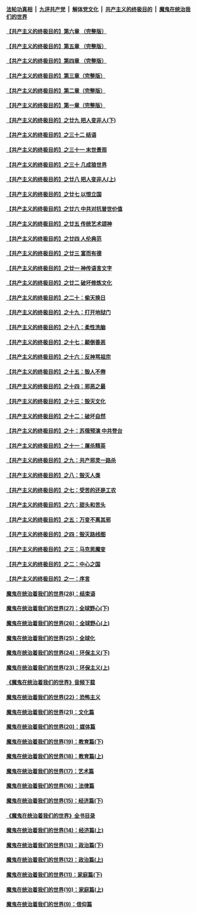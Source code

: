 

####  [法轮功真相](../../../../basic/blob/master/README.md?t=07091831) &nbsp;|&nbsp; [九评共产党](../../../../9ping.md/blob/master/README.md?t=07091831) &nbsp;|&nbsp; [解体党文化](../../../../jtdwh.md/blob/master/README.md?t=07091831)  &nbsp;|&nbsp; [共产主义的终极目的](../../../../gczydzjmd.md/blob/master/README.md?t=07091831) &nbsp;|&nbsp; [魔鬼在统治我们的世界](../../../../mgztzwmdsj.md/blob/master/README.md?t=07091831) 

#### [【共产主义的终极目的】第六章 （完整版）](../pages/nsc422/n11428913.md?t=07091831) 

#### [【共产主义的终极目的】第五章 （完整版）](../pages/nsc422/n11428912.md?t=07091831) 

#### [【共产主义的终极目的】第四章 （完整版）](../pages/nsc422/n11428907.md?t=07091831) 

#### [【共产主义的终极目的】第三章（完整版）](../pages/nsc422/n11428848.md?t=07091831) 

#### [【共产主义的终极目的】第二章（完整版）](../pages/nsc422/n11428831.md?t=07091831) 

#### [【共产主义的终极目的】第一章（完整版）](../pages/nsc422/n11417651.md?t=07091831) 

#### [【共产主义的终极目的】之廿九 把人变非人(下)](../pages/nsc422/n11344140.md?t=07091831) 

#### [【共产主义的终极目的】之三十二 结语](../pages/nsc422/n11360535.md?t=07091831) 

#### [【共产主义的终极目的】之三十一 末世景观](../pages/nsc422/n11351129.md?t=07091831) 

#### [【共产主义的终极目的】之三十 几成狼世界](../pages/nsc422/n11348280.md?t=07091831) 

#### [【共产主义的终极目的】之廿八 把人变非人(上)](../pages/nsc422/n11340492.md?t=07091831) 

#### [【共产主义的终极目的】之廿七 以恨立国](../pages/nsc422/n11336944.md?t=07091831) 

#### [【共产主义的终极目的】之廿六 中共对抗普世价值](../pages/nsc422/n11324785.md?t=07091831) 

#### [【共产主义的终极目的】之廿五 传统艺术颂神](../pages/nsc422/n11296396.md?t=07091831) 

#### [【共产主义的终极目的】之廿四 人伦典范](../pages/nsc422/n11296397.md?t=07091831) 

#### [【共产主义的终极目的】之廿三 富而有德](../pages/nsc422/n11283598.md?t=07091831) 

#### [【共产主义的终极目的】之廿一 神传语言文字](../pages/nsc422/n11263265.md?t=07091831) 

#### [【共产主义的终极目的】之廿二 破坏修炼文化](../pages/nsc422/n11245728.md?t=07091831) 

#### [【共产主义的终极目的】之二十：偷天换日](../pages/nsc422/n11238846.md?t=07091831) 

#### [【共产主义的终极目的】之十九：打开地狱门](../pages/nsc422/n11206376.md?t=07091831) 

#### [【共产主义的终极目的】之十八：柔性洗脑](../pages/nsc422/n11199994.md?t=07091831) 

#### [【共产主义的终极目的】之十七：颠倒善恶](../pages/nsc422/n11179782.md?t=07091831) 

#### [【共产主义的终极目的】之十六：反神骂祖宗](../pages/nsc422/n11166798.md?t=07091831) 

#### [【共产主义的终极目的】之十五：毁人不倦](../pages/nsc422/n11166792.md?t=07091831) 

#### [【共产主义的终极目的】之十四：邪恶之最](../pages/nsc422/n11150249.md?t=07091831) 

#### [【共产主义的终极目的】之十三：毁灭文化](../pages/nsc422/n11135227.md?t=07091831) 

#### [【共产主义的终极目的】之十二：破坏自然](../pages/nsc422/n11135214.md?t=07091831) 

#### [【共产主义的终极目的】之十：苏俄预演 中共登台](../pages/nsc422/n11118424.md?t=07091831) 

#### [【共产主义的终极目的】之十一：屠杀精英](../pages/nsc422/n11118442.md?t=07091831) 

#### [【共产主义的终极目的】之九：共产邪灵一路杀](../pages/nsc422/n11114139.md?t=07091831) 

#### [【共产主义的终极目的】之八：毁灭人类](../pages/nsc422/n11108503.md?t=07091831) 

#### [【共产主义的终极目的】之七：受苦的还是工农](../pages/nsc422/n11101809.md?t=07091831) 

#### [【共产主义的终极目的】之六：甜头和苦头](../pages/nsc422/n11096971.md?t=07091831) 

#### [【共产主义的终极目的】之五：万变不离其邪](../pages/nsc422/n11091285.md?t=07091831) 

#### [【共产主义的终极目的】之四：毁灭路线图](../pages/nsc422/n11086284.md?t=07091831) 

#### [【共产主义的终极目的】之三：马克思魔变](../pages/nsc422/n11061941.md?t=07091831) 

#### [【共产主义的终极目的】之二：中心之国](../pages/nsc422/n11047728.md?t=07091831) 

#### [【共产主义的终极目的】之一：序言](../pages/nsc422/n11086077.md?t=07091831) 

#### [魔鬼在统治着我们的世界(28)：结束语](../pages/nsc422/n10936246.md?t=07091831) 

#### [魔鬼在统治着我们的世界(27)：全球野心(下)](../pages/nsc422/n10928319.md?t=07091831) 

#### [魔鬼在统治着我们的世界(26)：全球野心(上)](../pages/nsc422/n10900318.md?t=07091831) 

#### [魔鬼在统治着我们的世界(25)：全球化](../pages/nsc422/n10788205.md?t=07091831) 

#### [魔鬼在统治着我们的世界(24)：环保主义(下)](../pages/nsc422/n10695307.md?t=07091831) 

#### [魔鬼在统治着我们的世界(23)：环保主义(上)](../pages/nsc422/n10688613.md?t=07091831) 

#### [《魔鬼在统治着我们的世界》音频下载](../pages/nsc422/n10635553.md?t=07091831) 

#### [魔鬼在统治着我们的世界(22)：恐怖主义](../pages/nsc422/n10614727.md?t=07091831) 

#### [魔鬼在统治着我们的世界(21)：文化篇](../pages/nsc422/n10597706.md?t=07091831) 

#### [魔鬼在统治着我们的世界(20)：媒体篇](../pages/nsc422/n10586579.md?t=07091831) 

#### [魔鬼在统治着我们的世界(19)：教育篇(下)](../pages/nsc422/n10564808.md?t=07091831) 

#### [魔鬼在统治着我们的世界(18)：教育篇(上)](../pages/nsc422/n10526970.md?t=07091831) 

#### [魔鬼在统治着我们的世界(17)：艺术篇](../pages/nsc422/n10499093.md?t=07091831) 

#### [魔鬼在统治着我们的世界(16)：法律篇](../pages/nsc422/n10485969.md?t=07091831) 

#### [魔鬼在统治着我们的世界(15)：经济篇(下)](../pages/nsc422/n10469975.md?t=07091831) 

#### [《魔鬼在统治着我们的世界》全书目录](../pages/nsc422/n10464261.md?t=07091831) 

#### [魔鬼在统治着我们的世界(14)：经济篇(上)](../pages/nsc422/n10457370.md?t=07091831) 

#### [魔鬼在统治着我们的世界(13)：政治篇(下)](../pages/nsc422/n10448270.md?t=07091831) 

#### [魔鬼在统治着我们的世界(12)：政治篇(上)](../pages/nsc422/n10444576.md?t=07091831) 

#### [魔鬼在统治着我们的世界(11)：家庭篇(下)](../pages/nsc422/n10440961.md?t=07091831) 

#### [魔鬼在统治着我们的世界(10)：家庭篇(上)](../pages/nsc422/n10435448.md?t=07091831) 

#### [魔鬼在统治着我们的世界(9)：信仰篇](../pages/nsc422/n10432159.md?t=07091831) 

